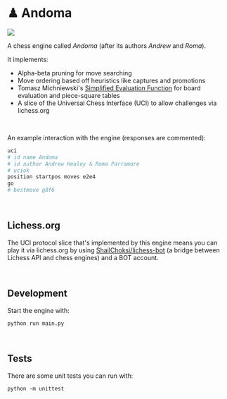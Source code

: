# ♟ Andoma

[![](https://github.com/healeycodes/andoma/workflows/python-app/badge.svg)](https://github.com/healeycodes/andoma/actions?query=workflow%3Apython-app)

A chess engine called _Andoma_ (after its authors _Andrew_ and _Roma_).

It implements:
- Alpha-beta pruning for move searching
- Move ordering based off heuristics like captures and promotions
- Tomasz Michniewski's [Simplified Evaluation Function](https://www.chessprogramming.org/Simplified_Evaluation_Function) for board evaluation and piece-square tables
- A slice of the Universal Chess Interface (UCI) to allow challenges via lichess.org

<br>

An example interaction with the engine (responses are commented):

```bash
uci
# id name Andoma
# id author Andrew Healey & Roma Parramore
# uciok
position startpos moves e2e4
go
# bestmove g8f6
```

<br>

## Lichess.org

The UCI protocol slice that's implemented by this engine means you can play it via lichess.org by using [ShailChoksi/lichess-bot](https://github.com/ShailChoksi/lichess-bot) (a bridge between Lichess API and chess engines) and a BOT account.

<br>

## Development

Start the engine with:

`python run main.py`

<br>

## Tests

There are some unit tests you can run with:

`python -m unittest`
